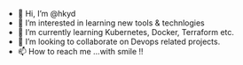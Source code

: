 - 👋 Hi, I’m @hkyd
- 👀 I’m interested in learning new tools & technlogies
- 🌱 I’m currently learning Kubernetes, Docker, Terraform etc.
- 💞️ I’m looking to collaborate on Devops related projects.
- 📫 How to reach me ...with smile !!

<!---
hkyd/hkyd is a ✨ special ✨ repository because its `README.md` (this file) appears on your GitHub profile.
You can click the Preview link to take a look at your changes.
--->
